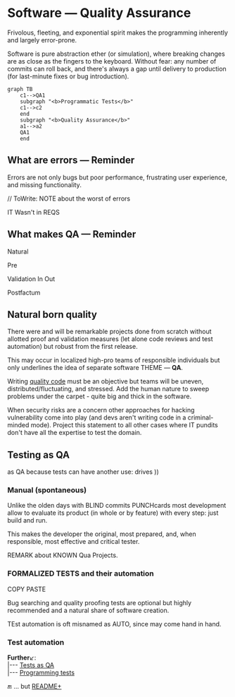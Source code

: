 # Software &mdash; Quality Assurance

Frivolous, fleeting, and exponential spirit makes the programming inherently and largely error-prone. 

Software is pure abstraction ether (or simulation), where breaking changes are as close as the fingers to the keyboard. Without fear: any number of commits can roll back, and there's always a gap until delivery to production (for last-minute fixes or bug introduction).

```mermaid
graph TB
    c1-->QA1
    subgraph "<b>Programmatic Tests</b>"
    c1-->c2
    end
    subgraph "<b>Quality Assurance</b>"
    a1-->a2
    QA1
    end
```

## What are errors &mdash; Reminder

Errors are not only bugs but poor performance, frustrating user experience, and missing functionality.

// ToWrite: NOTE about the worst of errors

IT Wasn't in REQS

## What makes QA &mdash; Reminder

Natural

Pre

Validation
   In 
   Out

Postfactum

## Natural born quality

There were and will be remarkable projects done from scratch without allotted proof and validation measures (let alone code reviews and test automation) but robust from the first release. 

This may occur in localized high-pro teams of responsible individuals but only underlines the idea of separate software THEME &mdash; __QA__.

Writing [quality code](README+/code-quality.md) must be an objective but teams will be uneven, distributed/fluctuating, and stressed. Add the human nature to sweep problems under the carpet - quite big and thick in the software.

When security risks are a concern other approaches for hacking vulnerability come into play (and devs aren't writing code in a criminal-minded mode).
Project this statement to all other cases where IT pundits don't have all the expertise to test the domain.

## Testing as QA

as QA because tests can have another use:  drives 
))

### Manual (spontaneous)

Unlike the olden days with BLIND commits  PUNCHcards most development allow to evaluate its product (in whole or by feature) with every step: just build and run.

This makes the developer the original, most prepared, and, when responsible, most effective and critical tester.

REMARK about KNOWN Qua Projects.

### FORMALIZED TESTS and their automation 

COPY PASTE

Bug searching and quality proofing tests are optional but highly recommended and a natural share of software creation. 

TEst automation is oft misnamed as AUTO, since may come hand in hand.

### Test automation

**Further**↙️:\
|--- [Tests as QA](../tests/asQA)\
|--- [Programming tests](https://github.com/Kyriosity/use-dev/blob/main/README+/tests)

:end: ... but [README+](README+)
